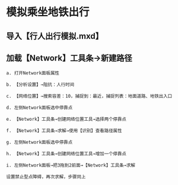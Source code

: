 # 模拟乘坐地铁出行

## 导入【行人出行模拟.mxd】

## 加载【Network】工具条→新建路径

    a. 打开Network面板属性

    b. 【分析设置】→阻抗：人行时间

    c. 【网络位置】→搜索容差：10，捕捉到：最近，捕捉列表：地面道路、地铁出入口

    d. 左侧Network面板选中停靠点

    e. 【Network】工具条→创建网络位置工具→选择两个停靠点

    f. 【Network】工具条→求解→使用【识别】查看路径属性

    g. 左侧Network面板选中停靠点

    h. 【Network】工具条→创建网络位置工具→增加一个停靠点

    i. 左侧Network面板→把3拖到2前面→【Network】工具条→求解
    
    设置禁止型点障碍，再次求解，步骤同上